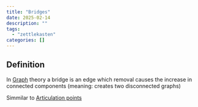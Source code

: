 ```yaml
---
title: "Bridges"
date: 2025-02-14
description: ""
tags: 
  - "zettlekasten"
categories: []
---
```


## Definition
In [Graph](Graph.md) theory a bridge is an edge which removal causes the increase in connected components (meaning: creates two disconnected graphs)

Simmilar to [Articulation points](Articulation%20points.md)